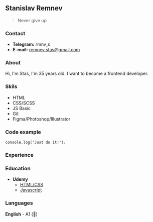 ## Stanislav Remnev

> Never give up

<!-- *********    -->

### Contact

- **Telegram:** rmnv_s
- **E-mail:** remnev.stas@gmail.com

### About

Hi, I'm Stas, I'm 35 years old.
I want to become a frontend developer.

### Skils

- HTML
- CSS/SCSS
- JS Basic
- Git
- Figma/Photoshop/Illustrator

### Code example

`console.log('Just do it!');`

### Experience

### Education

- **Udemy**
  - [HTML/CSS](https://www.udemy.com/course/advanced-css-and-sass/)
  - [Javascript](https://www.udemy.com/course/fundamental-javascript/learn/lecture/27898584?start=1#overview)

### Languages

**English** - A1 (🙈)

